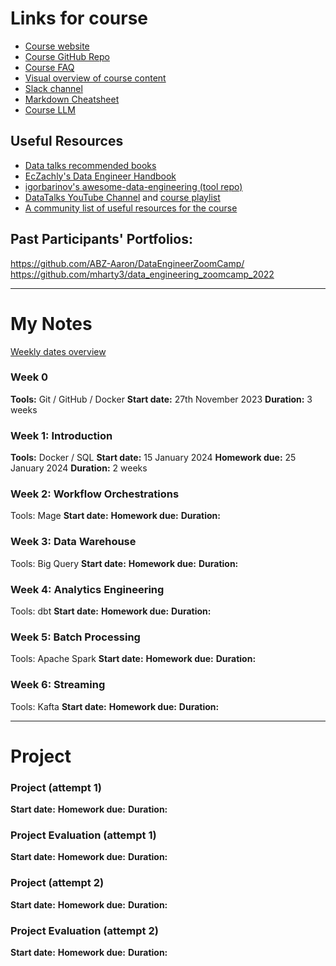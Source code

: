 # Links for course

- [Course website](https://dezoomcamp.streamlit.app/)
- [Course GitHub Repo](https://github.com/DataTalksClub/data-engineering-zoomcamp)
- [Course FAQ](https://docs.google.com/document/d/19bnYs80DwuUimHM65UV3sylsCn2j1vziPOwzBwQrebw/edit)
- [Visual overview of course content](https://ci6.googleusercontent.com/proxy/sX4LFGFFDcI4e-b31MrLDi0j0Ctqy_IVP2Dod6mF73_iGvxGVG-aFBc2TJ2BsVlGNgTUZe-0fcKjtnBaazFmqq-31PuS8plXVnivYKd26fLpH9nZ_ggDgr_PzG4uDLM0QcBJScMM7wVKpyfozz-OnFTgvMmx8Q=s0-d-e1-ft#https://mcusercontent.com/0d7822ab98152f5afc118c176/images/47d139a5-36d6-7c42-41f1-e6cc3b48a05f.png)
- [Slack channel](https://app.slack.com/client/T01ATQK62F8/C01FABYF2RG)
- [Markdown Cheatsheet](https://www.markdownguide.org/cheat-sheet/)
- [Course LLM](https://github.com/aaalexlit/faq-slack-bot)

## Useful Resources

- [Data talks recommended books](https://datatalks.club/books.html)
- [EcZachly's Data Engineer Handbook](https://github.com/DataEngineer-io/data-engineer-handbook)
- [igorbarinov's awesome-data-engineering (tool repo)](https://github.com/igorbarinov/awesome-data-engineering)
- [DataTalks YouTube Channel](https://www.youtube.com/@DataTalksClub) and [course playlist]()
- [A community list of useful resources for the course](https://docs.google.com/document/d/1Bfp-K2hIovkETjeGsJOKl8Zo2dVyHY6SXIHyV5rkE0w/edit)

## Past Participants' Portfolios:
https://github.com/ABZ-Aaron/DataEngineerZoomCamp/
https://github.com/mharty3/data_engineering_zoomcamp_2022

---

# My Notes

[Weekly dates overview](https://docs.google.com/spreadsheets/d/e/2PACX-1vQACMLuutV5rvXg5qICuJGL-yZqIV0FBD84CxPdC5eZHf8TfzB-CJT_3Mo7U7oGVTXmSihPgQxuuoku/pubhtml)

### Week 0
**Tools:** Git / GitHub / Docker
**Start date:** 27th November 2023
**Duration:** 3 weeks

### Week 1: Introduction
**Tools:** Docker / SQL
**Start date:** 15 January 2024
**Homework due:** 25 January 2024
**Duration:** 2 weeks

### Week 2: Workflow Orchestrations
Tools: Mage
**Start date:** 
**Homework due:**
**Duration:**

### Week 3: Data Warehouse
Tools: Big Query
**Start date:**
**Homework due:**
**Duration:**

### Week 4: Analytics Engineering
Tools: dbt
**Start date:**
**Homework due:**
**Duration:**

### Week 5: Batch Processing
Tools: Apache Spark
**Start date:**
**Homework due:**
**Duration:**

### Week 6: Streaming
Tools: Kafta
**Start date:**
**Homework due:**
**Duration:**

---

# Project 
### Project (attempt 1)
**Start date:**
**Homework due:**
**Duration:**

### Project Evaluation (attempt 1)
**Start date:**
**Homework due:**
**Duration:**

### Project (attempt 2)
**Start date:**
**Homework due:**
**Duration:**

### Project Evaluation (attempt 2)
**Start date:**
**Homework due:**
**Duration:**